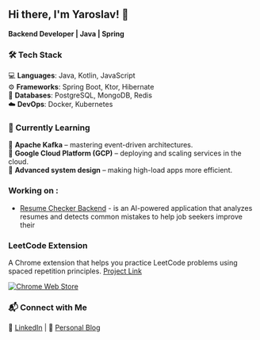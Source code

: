 ## Hi there, I'm Yaroslav! 🚀

**Backend Developer | Java | Spring**  


### 🛠️ Tech Stack  
💻 **Languages**: Java, Kotlin, JavaScript  
⚙️ **Frameworks**: Spring Boot, Ktor, Hibernate  
💾 **Databases**: PostgreSQL, MongoDB, Redis  
☁️ **DevOps**: Docker, Kubernetes  

### 🌱 Currently Learning  
📌 **Apache Kafka** – mastering event-driven architectures.  
📌 **Google Cloud Platform (GCP)** – deploying and scaling services in the cloud.  
📌 **Advanced system design** – making high-load apps more efficient.  

### Working on :

- [Resume Checker Backend](https://github.com/BykaWF/resume-checker) - is an AI-powered application that analyzes resumes and detects common mistakes to help job seekers improve their 

### LeetCode Extension  

A Chrome extension that helps you practice LeetCode problems using spaced repetition principles. [Project Link](https://github.com/BykaWF/reminder-extension/tree/main)

[![Chrome Web Store](https://img.shields.io/badge/Chrome%20Web%20Store-Click%20to%20Install-brightgreen?logo=google-chrome)](https://chromewebstore.google.com/detail/leetcode-review-reminder/glhcifpbhablgopgcmdbdaihkobojnbp)



### 📬 Connect with Me  
💼 [LinkedIn](www.linkedin.com/in/yaroslav-prozorov) | 📝 [Personal Blog](https://byka.hashnode.dev/) 
<!--
**BykaWF/BykaWF** is a ✨ _special_ ✨ repository because its `README.md` (this file) appears on your GitHub profile.

Here are some ideas to get you started:

- 🔭 I’m currently working on ...
- 🌱 I’m currently learning ...
- 👯 I’m looking to collaborate on ...
- 🤔 I’m looking for help with ...
- 💬 Ask me about ...
- 📫 How to reach me: ...
- 😄 Pronouns: ...
- ⚡ Fun fact: ...
-->
